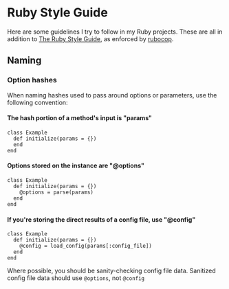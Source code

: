 Ruby Style Guide
===========

Here are some guidelines I try to follow in my Ruby projects. These are all in addition to [The Ruby Style Guide](https://github.com/bbatsov/ruby-style-guide), as enforced by [rubocop](https://github.com/bbatsov/rubocop).

## Naming

### Option hashes

When naming hashes used to pass around options or parameters, use the following convention:

#### The hash portion of a method's input is "params"

```
class Example
  def initialize(params = {})
  end
end
```

#### Options stored on the instance are "@options"

```
class Example
  def initialize(params = {})
    @options = parse(params)
  end
end
```

#### If you're storing the direct results of a config file, use "@config"

```
class Example
  def initialize(params = {})
    @config = load_config(params[:config_file])
  end
end
```

Where possible, you should be sanity-checking config file data. Sanitized config file data should use `@options`, not `@config`

